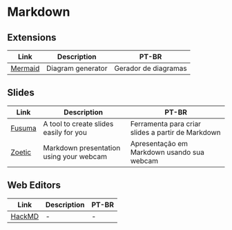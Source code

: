 # Markdown

## Extensions

| Link                                             | Description       | PT-BR                |
| ------------------------------------------------ | ----------------- | -------------------- |
| [Mermaid](https://github.com/mermaid-js/mermaid) | Diagram generator | Gerador de diagramas |

## Slides

| Link                                        | Description                             | PT-BR                                             |
| ------------------------------------------- | --------------------------------------- | ------------------------------------------------- |
| [Fusuma](https://github.com/hiroppy/fusuma) | A tool to create slides easily for you  | Ferramenta para criar slides a partir de Markdown |
| [Zoetic](https://github.com/kantord/zoetic) | Markdown presentation using your webcam | Apresentação em Markdown usando sua webcam        |

## Web Editors

| Link                         | Description | PT-BR |
| ---------------------------- | ----------- | ----- |
| [HackMD](https://hackmd.io/) | -           | -     |
